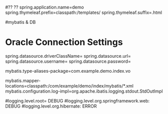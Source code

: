 
#?? ??
spring.application.name=demo
spring.thymeleaf.prefix=classpath:/templates/
spring.thymeleaf.suffix=.html



#mybatis & DB
# Oracle Connection Settings
spring.datasource.driverClassName=
spring.datasource.url=
spring.datasource.username=
spring.datasource.password=

mybatis.type-aliases-package=com.example.demo.index.vo

mybatis.mapper-locations=classpath:/com/example/demo/index/mybatis/*.xml
mybatis.configuration.log-impl=org.apache.ibatis.logging.stdout.StdOutImpl


#logging.level.root= DEBUG
#logging.level.org.springframework.web: DEBUG
#logging.level.org.hibernate: ERROR

